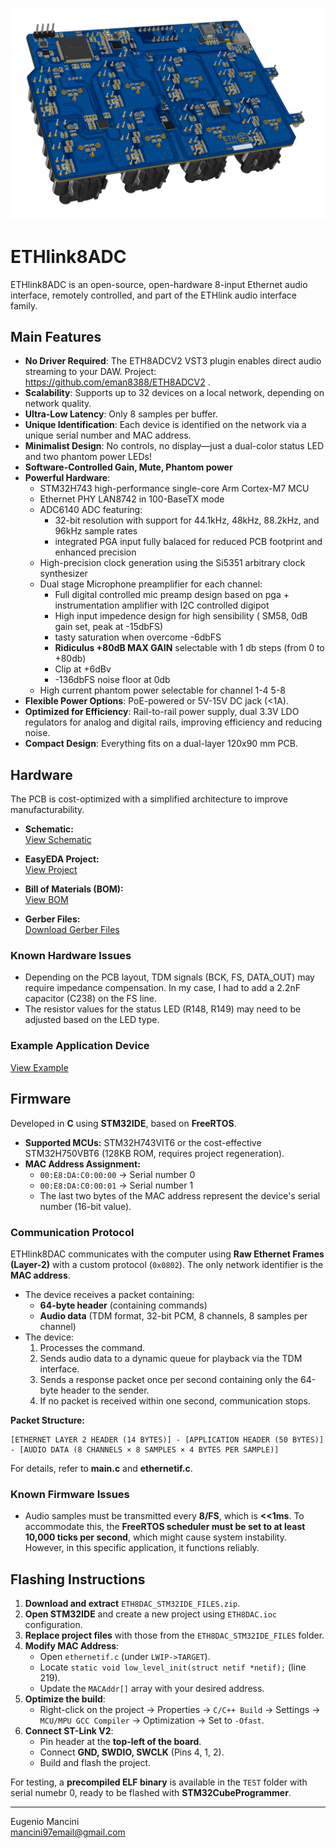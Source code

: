 ![snapshot](https://github.com/eman8388/ETHlink8ADC/blob/main/snapshot_PCB/3D_ETHlink8xADC_PCB_3D_1.png)

# ETHlink8ADC

ETHlink8ADC is an open-source, open-hardware 8-input Ethernet audio interface, remotely controlled, and part of the ETHlink audio interface family.

## Main Features

- **No Driver Required**: The ETH8ADCV2 VST3 plugin enables direct audio streaming to your DAW. Project: https://github.com/eman8388/ETH8ADCV2 .
- **Scalability**: Supports up to 32 devices on a local network, depending on network quality.
- **Ultra-Low Latency**: Only 8 samples per buffer.
- **Unique Identification**: Each device is identified on the network via a unique serial number and MAC address.
- **Minimalist Design**: No controls, no display—just a dual-color status LED and two phantom power LEDs!
- **Software-Controlled Gain, Mute, Phantom power**
- **Powerful Hardware**:
  - STM32H743 high-performance single-core Arm Cortex-M7 MCU
  - Ethernet PHY LAN8742 in 100-BaseTX mode
  - ADC6140 ADC featuring:
    - 32-bit resolution with support for 44.1kHz, 48kHz, 88.2kHz, and 96kHz sample rates
    - integrated PGA input fully balaced for reduced PCB footprint and enhanced precision
  - High-precision clock generation using the Si5351 arbitrary clock synthesizer
  - Dual stage Microphone preamplifier for each channel:
    - Full digital controlled mic preamp design based on pga + instrumentation amplifier with I2C controlled digipot
    - High input impedence design for high sensibility ( SM58, 0dB gain set, peak at -15dbFS)
    - tasty saturation when overcome -6dbFS
    - **Ridiculus +80dB MAX GAIN** selectable with 1 db steps (from 0 to +80db)
    - Clip at +6dBv
    - -136dbFS noise floor at 0db  
  - High current phantom power selectable for channel 1-4 5-8
- **Flexible Power Options**: PoE-powered or 5V-15V DC jack (<1A).
- **Optimized for Efficiency**: Rail-to-rail power supply, dual 3.3V LDO regulators for analog and digital rails, improving efficiency and reducing noise.
- **Compact Design**: Everything fits on a dual-layer 120x90 mm PCB.

## Hardware

The PCB is cost-optimized with a simplified architecture to improve manufacturability.

- **Schematic:**\
  [View Schematic](https://github.com/eman8388/ETHlink8ADC/blob/main/PCB_Schematic/SCH_ETHlink8xADC_Schematic.pdf)

- **EasyEDA Project:**\
  [View Project](https://github.com/eman8388/ETHlink8ADC/tree/main/PCB_EasyEDAPro_Project)

- **Bill of Materials (BOM):**\
  [View BOM](https://github.com/eman8388/ETHlink8ADC/tree/main/PCB_BOM)

- **Gerber Files:**\
  [Download Gerber Files](https://github.com/eman8388/ETHlink8ADC/blob/main/PCB_fabrication_file/Gerber_ETHlink8xADC_PCB.zip)

### Known Hardware Issues

- Depending on the PCB layout, TDM signals (BCK, FS, DATA\_OUT) may require impedance compensation. In my case, I had to add a 2.2nF capacitor (C238) on the FS line.
- The resistor values for the status LED (R148, R149) may need to be adjusted based on the LED type.

### Example Application Device

[View Example](https://github.com/emna8388/ETHlink8DAC/tree/main/snapshot_device_example)

## Firmware

Developed in **C** using **STM32IDE**, based on **FreeRTOS**.

- **Supported MCUs:** STM32H743VIT6 or the cost-effective STM32H750VBT6 (128KB ROM, requires project regeneration).
- **MAC Address Assignment:**
  - `00:E8:DA:C0:00:00` → Serial number 0
  - `00:E8:DA:C0:00:01` → Serial number 1
  - The last two bytes of the MAC address represent the device's serial number (16-bit value).

### Communication Protocol

ETHlink8DAC communicates with the computer using **Raw Ethernet Frames (Layer-2)** with a custom protocol (`0x0802`). The only network identifier is the **MAC address**.

- The device receives a packet containing:
  - **64-byte header** (containing commands)
  - **Audio data** (TDM format, 32-bit PCM, 8 channels, 8 samples per channel)
- The device:
  1. Processes the command.
  2. Sends audio data to a dynamic queue for playback via the TDM interface.
  3. Sends a response packet once per second containing only the 64-byte header to the sender.
  4. If no packet is received within one second, communication stops.

**Packet Structure:**

```
[ETHERNET LAYER 2 HEADER (14 BYTES)] - [APPLICATION HEADER (50 BYTES)] - [AUDIO DATA (8 CHANNELS × 8 SAMPLES × 4 BYTES PER SAMPLE)]
```


For details, refer to **main.c** and **ethernetif.c**.

### Known Firmware Issues

- Audio samples must be transmitted every **8/FS**, which is **<<1ms**. To accommodate this, the **FreeRTOS scheduler must be set to at least 10,000 ticks per second**, which might cause system instability. However, in this specific application, it functions reliably.

## Flashing Instructions

1. **Download and extract** `ETH8DAC_STM32IDE_FILES.zip`.
2. **Open STM32IDE** and create a new project using `ETH8DAC.ioc` configuration.
3. **Replace project files** with those from the `ETH8DAC_STM32IDE_FILES` folder.
4. **Modify MAC Address**:
   - Open `ethernetif.c` (under `LWIP->TARGET`).
   - Locate `static void low_level_init(struct netif *netif);` (line 219).
   - Update the `MACAddr[]` array with your desired address.
5. **Optimize the build**:
   - Right-click on the project → Properties → `C/C++ Build` → Settings → `MCU/MPU GCC Compiler` → Optimization → Set to `-Ofast`.
6. **Connect ST-Link V2**:
   - Pin header at the **top-left of the board**.
   - Connect **GND, SWDIO, SWCLK** (Pins 4, 1, 2).
   - Build and flash the project.

For testing, a **precompiled ELF binary** is available in the `TEST` folder with serial numebr 0, ready to be flashed with **STM32CubeProgrammer**.

---

Eugenio Mancini\
 [mancini97email@gmail.com](mailto\:mancini97email@gmail.com)


